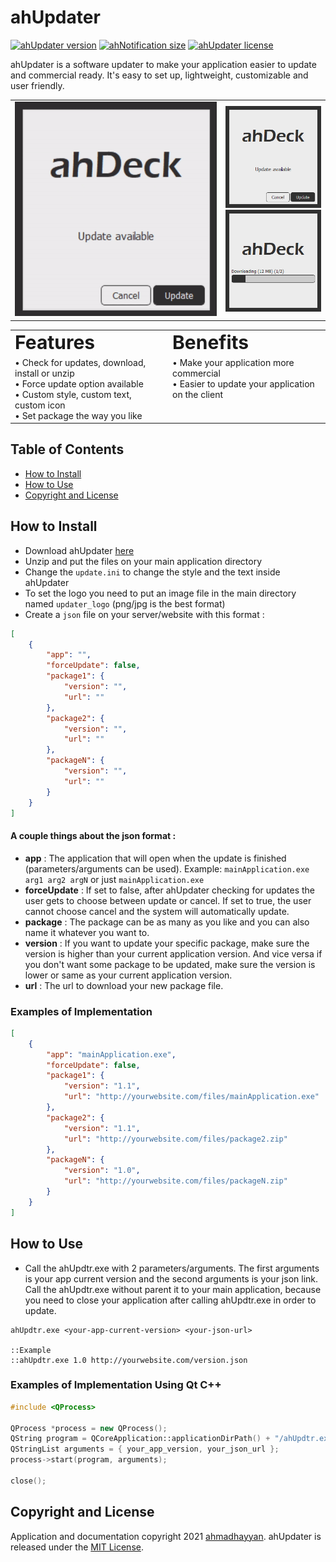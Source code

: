 # ahUpdater
[![ahUpdater version](https://img.shields.io/static/v1?label=Version&message=1.0&color=4dc820)](../../)
[![ahNotification size](https://img.shields.io/static/v1?label=Size&message=9.42%20MB&color=4dc820)](https://github.com/ahmadhayyan/ahUpdater/releases/download/v1.0/ahUpdater.zip)
[![ahUpdater license](https://img.shields.io/npm/l/tabler.svg?label=License&message=MIT&color=4dc820)](LICENSE)

ahUpdater is a software updater to make your application easier to update and commercial ready. It's easy to set up, lightweight, customizable and user friendly.

<table border="0" align="center">
  <tr>
    <td><img src="img/ahUpdater.gif" alt="ahUpdater"></td>
    <td><img src="img/updateAvailable.png" alt="ahUpdater"><br/>
    <img src="img/downloadPackage.png" alt="ahUpdater"></td>
  </tr>
</table>

<table border="0" align="center">
  <tr>
    <td><b style="font-size:30px">Features</b></td>
    <td><b style="font-size:30px">Benefits</b></td>
  </tr>
  <tr>
    <td>
      &bull; Check for updates, download, install or unzip<br/>
      &bull; Force update option available<br/>
      &bull; Custom style, custom text, custom icon<br/>
      &bull; Set package the way you like
    </td>
    <td>
      &bull; Make your application more commercial<br/>
      &bull; Easier to update your application on the client<br/><br/><br/>
    </td>
  </tr>
</table>

## Table of Contents
- [How to Install](#how-to-install)
- [How to Use](#how-to-use)
- [Copyright and License](#copyright-and-license)

## How to Install
- Download ahUpdater [here](https://github.com/ahmadhayyan/ahUpdater/releases/download/v1.0/ahUpdater.zip)
- Unzip and put the files on your main application directory
- Change the `update.ini` to change the style and the text inside ahUpdater
- To set the logo you need to put an image file in the main directory named `updater_logo` (png/jpg is the best format)
- Create a `json` file on your server/website with this format :
```json
[
    {
        "app": "",
        "forceUpdate": false,
        "package1": {
            "version": "",
            "url": ""
        },
        "package2": {
            "version": "",
            "url": ""
        },
        "packageN": {
            "version": "",
            "url": ""
        }
    }
]
```
#### A couple things about the json format :
- **app** : The application that will open when the update is finished (parameters/arguments can be used). Example: `mainApplication.exe arg1 arg2 argN` or just `mainApplication.exe`
- **forceUpdate** : If set to false, after ahUpdater checking for updates the user gets to choose between update or cancel. If set to true, the user cannot choose cancel and the system will automatically update.
- **package** : The package can be as many as you like and you can also name it whatever you want to.
- **version** : If you want to update your specific package, make sure the version is higher than your current application version. And vice versa if you don't want some package to be updated, make sure the version is lower or same as your current application version.
- **url** : The url to download your new package file.

### Examples of Implementation
```json
[
    {
        "app": "mainApplication.exe",
        "forceUpdate": false,
        "package1": {
            "version": "1.1",
            "url": "http://yourwebsite.com/files/mainApplication.exe"
        },
        "package2": {
            "version": "1.1",
            "url": "http://yourwebsite.com/files/package2.zip"
        },
        "packageN": {
            "version": "1.0",
            "url": "http://yourwebsite.com/files/packageN.zip"
        }
    }
]
```

## How to Use
- Call the ahUpdtr.exe with 2 parameters/arguments. The first arguments is your app current version and the second arguments is your json link. Call the ahUpdtr.exe without parent it to your main application, because you need to close your application after calling ahUpdtr.exe in order to update.
```batch
ahUpdtr.exe <your-app-current-version> <your-json-url>

::Example
::ahUpdtr.exe 1.0 http://yourwebsite.com/version.json
```

### Examples of Implementation Using Qt C++
```c++
#include <QProcess>

QProcess *process = new QProcess();
QString program = QCoreApplication::applicationDirPath() + "/ahUpdtr.exe";
QStringList arguments = { your_app_version, your_json_url };
process->start(program, arguments);

close();
```

## Copyright and License
Application and documentation copyright 2021 [ahmadhayyan](https://ahmadhayyan.github.io). ahUpdater is released under the [MIT License](LICENSE).
